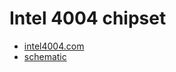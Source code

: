 
# Intel 4004 chipset
 - [intel4004.com](http://www.intel4004.com/)
 - [schematic](http://www.4004.com/assets/redrawn-4004-schematics-2006-11-12.pdf)
